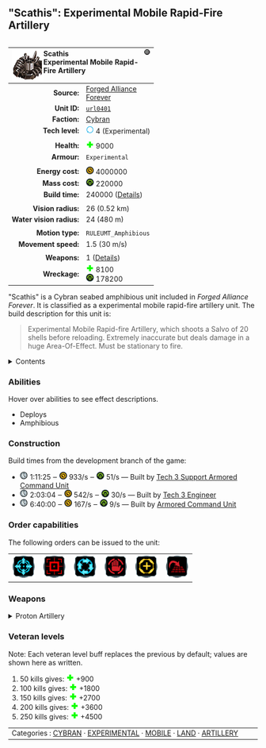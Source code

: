 "Scathis": Experimental Mobile Rapid-Fire Artillery
----
<table align="right">
    <thead>
        <tr>
            <th align="left" colspan="2">
                <img align="left" src="icons/units/URL0401_icon.png" title="Scathis unit icon" /><img align="right" src="icons/strategicicons/icon_experimental_generic_rest.png" title="icon_experimental_generic" />Scathis<br />Experimental Mobile Rapid-Fire Artillery
            </th>
        </tr>
    </thead>
    <tbody>
        <tr>
            <td align="right"><strong>Source:</strong></td>
            <td><a href="Forged Alliance Forever">Forged Alliance<br />Forever</a></td>
        </tr>
        <tr>
            <td align="right"><strong>Unit ID:</strong></td>
            <td><a href="https://github.com/FAForever/fa/D:/faf-development/fa/units/URL0401/URL0401_unit.bp"><code>url0401</code></a></td>
        </tr>
        <tr>
            <td align="right"><strong>Faction:</strong></td>
            <td><a href="_categories.CYBRAN">Cybran</a></td>
        </tr>
        <tr>
            <td align="right"><strong>Tech level:</strong></td>
            <td><img src="icons/T4.png" title="Experimental" /> 4 (Experimental)</td>
        </tr>
        <tr><td align="center" colspan="2"></td></tr>
        <tr>
            <td align="right"><strong>Health:</strong></td>
            <td><img src="icons/health.png" title="Health" /> 9000</td>
        </tr>
        <tr>
            <td align="right"><strong>Armour:</strong></td>
            <td><code>Experimental</code></td>
        </tr>
        <tr><td align="center" colspan="2"></td></tr>
        <tr>
            <td align="right"><strong>Energy cost:</strong></td>
            <td><img src="icons/energy.png" title="Energy" /> 4000000</td>
        </tr>
        <tr>
            <td align="right"><strong>Mass cost:</strong></td>
            <td><img src="icons/mass.png" title="Mass" /> 220000</td>
        </tr>
        <tr>
            <td align="right"><strong>Build time:</strong></td>
            <td>240000 (<a href="#construction">Details</a>)</td>
        </tr>
        <tr><td align="center" colspan="2"></td></tr>
        <tr>
            <td align="right"><strong>Vision radius:</strong></td>
            <td> <span title="520 m, 0.32 mi">26 (0.52 km)</span></td>
        </tr>
        <tr>
            <td align="right"><strong>Water vision radius:</strong></td>
            <td> <span title="0.48 km, 0.30 mi">24 (480 m)</span></td>
        </tr>
        <tr><td align="center" colspan="2"></td></tr>
        <tr>
            <td align="right"><strong>Motion type:</strong></td>
            <td><code>RULEUMT_Amphibious</code></td>
        </tr>
        <tr>
            <td align="right"><strong>Movement speed:</strong></td>
            <td> <span title="108 km/h, 67 mph">1.5 (30 m/s)</span></td>
        </tr>
        <tr><td align="center" colspan="2"></td></tr>
        <tr>
            <td align="right"><strong>Weapons:</strong></td>
            <td>1 (<a href="#weapons">Details</a>)</td>
        </tr>
        <tr>
            <td align="right"><strong>Wreckage:</strong></td>
            <td><img src="icons/health.png" title="Health" /> 8100<br /><img src="icons/mass.png" title="Mass" /> 178200</td>
        </tr>
    </tbody>
</table>

"Scathis" is a Cybran seabed amphibious unit included in *Forged Alliance Forever*.
It is classified as a experimental mobile rapid-fire artillery unit.
The build description for this unit is:

<blockquote>Experimental Mobile Rapid-fire Artillery, which shoots a Salvo of 20 shells before reloading. Extremely inaccurate but deals damage in a huge Area-Of-Effect. Must be stationary to fire.</blockquote>

<details>
<summary>Contents</summary>

1. – <a href="#abilities">Abilities</a>
2. – <a href="#construction">Construction</a>
3. – <a href="#order-capabilities">Order capabilities</a>
4. – <a href="#weapons">Weapons</a>
5. – <a href="#veteran-levels">Veteran levels</a>
</details>

### Abilities
Hover over abilities to see effect descriptions.

* <span title="Needs to be stationary for one or more effects">Deploys</span>
* <span title="Can pass land and water">Amphibious</span>

### Construction
Build times from the development branch of the game:
* <img src="icons/time.png" title="Time" /> 1:11:25 ‒ <img src="icons/energy.png" title="Energy" /> 933/s ‒ <img src="icons/mass.png" title="Mass" /> 51/s — Built by <a href="URL0301">Tech 3 Support Armored Command Unit</a>
* <img src="icons/time.png" title="Time" /> 2:03:04 ‒ <img src="icons/energy.png" title="Energy" /> 542/s ‒ <img src="icons/mass.png" title="Mass" /> 30/s — Built by <a href="URL0309">Tech 3 Engineer</a>
* <img src="icons/time.png" title="Time" /> 6:40:00 ‒ <img src="icons/energy.png" title="Energy" /> 167/s ‒ <img src="icons/mass.png" title="Mass" /> 9/s — Built by <a href="URL0001">Armored Command Unit</a>

### Order capabilities
The following orders can be issued to the unit:
<table>
<td><img float="left" src="icons/orders/move.png" title="Move" /></td>
<td><img float="left" src="icons/orders/attack.png" title="Attack
Left click for attack order. Right click to toggle target priorities for sniping." /></td>
<td><img float="left" src="icons/orders/patrol.png" title="Patrol" /></td>
<td><img float="left" src="icons/orders/stop.png" title="Stop" /></td>
<td><img float="left" src="icons/orders/guard.png" title="Assist" /></td>
<td><img float="left" src="icons/orders/stand-ground.png" title="Fire State" /></td>
</table>

### Weapons
<details>
<summary>Proton Artillery</summary>
<p>
    <table>
        <tr>
            <td align="right"><strong>Target type:</strong></td>
            <td><code>RULEWTT_Unit</code><br />(Anti-Surface)</td>
        </tr>
        <tr>
            <td align="right"><strong>Projectile:</strong></td>
            <td><a href="Projectiles#cif-artillery-proton-03"><code>CIFArtilleryProton03</code></a></td>
        </tr>
        <tr>
            <td align="right"><strong>DPS estimate:</strong></td>
            <td>1600 <span title="Note: This only counts listed stats.">(<u>?</u>)</span></td>
        </tr>
        <tr>
            <td align="right"><strong>Damage:</strong></td>
            <td>1600 <span title="Note: This doesn't count some scripted effects.">(<u>?</u>)</span></td>
        </tr>
        <tr>
            <td align="right"><strong>Damage radius:</strong></td>
            <td> <span title="0.24 km, 0.15 mi">12 (240 m)</span></td>
        </tr>
        <tr>
            <td align="right"><strong>Damage instances:</strong></td>
            <td>20 projectiles</td>
        </tr>
        <tr>
            <td align="right"><strong>Damage type:</strong></td>
            <td><code>Normal</code></td>
        </tr>
        <tr>
            <td align="right"><strong>Max range:</strong></td>
            <td> <span title="80000 m, 49.71 mi">4000 (80 km)</span></td>
        </tr>
        <tr>
            <td align="right"><strong>Min range:</strong></td>
            <td> <span title="3000 m, 1.86 mi">150 (3 km)</span></td>
        </tr>
        <tr>
            <td align="right"><strong>Firing cycle:</strong></td>
            <td>Once every 20.0s <span title="Note: This doesn't count additional delays such as charging, reloading, and others.">(<u>?</u>)</span></td>
        </tr>
        <tr>
            <td align="right"><strong>Firing cost:</strong></td>
            <td><img src="icons/energy.png" title="Energy" /> 25000 (12000/s for 2.1s)</td>
        </tr>
        <tr>
            <td align="right"><strong>Flags:</strong></td>
            <td>Artillery shield blocks<br />Damage friendly</td>
        </tr>
    </table>
</p>
</details>


### Veteran levels
Note: Each veteran level buff replaces the previous by default; values are shown here as written.

1. 50 kills gives: <img src="icons/health.png" title="Health" /> +900
2. 100 kills gives: <img src="icons/health.png" title="Health" /> +1800
3. 150 kills gives: <img src="icons/health.png" title="Health" /> +2700
4. 200 kills gives: <img src="icons/health.png" title="Health" /> +3600
5. 250 kills gives: <img src="icons/health.png" title="Health" /> +4500

<table align="center">
<td width="1215px">Categories : 
<a href="_categories.CYBRAN">CYBRAN</a> · 
<a href="_categories.EXPERIMENTAL">EXPERIMENTAL</a> · 
<a href="_categories.MOBILE">MOBILE</a> · 
<a href="_categories.LAND">LAND</a> · 
<a href="_categories.ARTILLERY">ARTILLERY</a></td>
</table>
